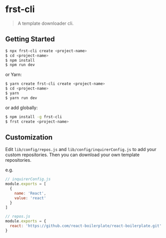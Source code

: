 # frst-cli

> A template downloader cli.

## Getting Started

```bash
$ npx frst-cli create <project-name>
$ cd <project-name>
$ npm install
$ npm run dev
```

or Yarn:

```bash
$ yarn create frst-cli create <project-name>
$ cd <project-name>
$ yarn
$ yarn run dev
```

or add globally:

```bash
$ npm install -g frst-cli
$ frst create <project-name>
```

## Customization

Edit `lib/config/repos.js` and `lib/config/inquirerConfig.js` to add your custom repositories. Then you can download your own template repositories.

e.g.

```js
// inquirerConfig.js
module.exports = [
  {
    name: 'React',
    value: 'react'
  }
]

// repos.js
module.exports = {
  react: 'https://github.com/react-boilerplate/react-boilerplate.git'
}
```